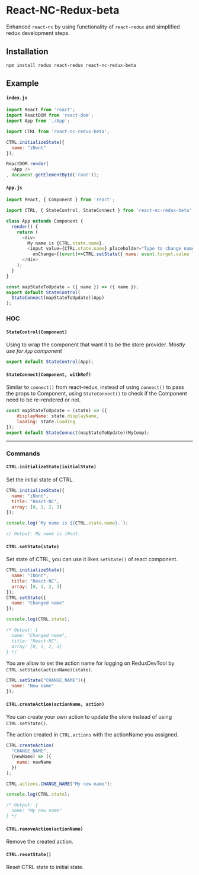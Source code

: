 # React-NC-Redux-beta

Enhanced `react-nc` by using functionality of `react-redux` and simplified redux development steps.

## Installation

```
npm install redux react-redux react-nc-redux-beta
```

## Example

#### `index.js`
```js
import React from 'react';
import ReactDOM from 'react-dom';
import App from './App';

import CTRL from 'react-nc-redux-beta';

CTRL.initializeState({
  name: "iNont"
});

ReactDOM.render(
  <App />
, document.getElementById('root'));
```

#### `App.js`
```js
import React, { Component } from 'react';

import CTRL, { StateControl, StateConnect } from 'react-nc-redux-beta';

class App extends Component {
  render() {
    return (
      <div>
        My name is {CTRL.state.name}.
        <input value={CTRL.state.name} placeholder="Type to change name"
          onChange={(event)=>CTRL.setState({ name: event.target.value })} />
      </div>
    );
  }
}

const mapStateToUpdate = ({ name }) => ({ name });
export default StateControl(
  StateConnect(mapStateToUpdate)(App)
);
```

### HOC

#### `StateControl(Component)`

Using to wrap the component that want it to be the store provider.
*Mostly use for `App` component*

```js
export default StateControl(App);
```

#### `StateConnect(Component, withRef)`

Similar to `connect()` from react-redux, instead of using `connect()` to pass the props to Component, using `StateConnect()` to check if the Component need to be re-rendered or not.

```js
const mapStateToUpdate = (state) => ({
    displayName: state.displayName,
    loading: state.loading
});
export default StateConnect(mapStateToUpdate)(MyComp);
```

---

### Commands

#### `CTRL.initializeState(initialState)`

Set the initial state of CTRL.

```js
CTRL.initializeState({
  name: "iNont",
  title: "React-NC",
  array: [0, 1, 2, 3]
});

console.log(`My name is ${CTRL.state.name}.`);

// Output: My name is iNont.
```

#### `CTRL.setState(state)`

Set state of CTRL, you can use it likes `setState()` of react component.

```js
CTRL.initializeState({
  name: "iNont",
  title: "React-NC",
  array: [0, 1, 2, 3]
});
CTRL.setState({
  name: "Changed name"
});

console.log(CTRL.state);

/* Output: {
  name: "Changed name",
  title: "React-NC",
  array: [0, 1, 2, 3]
} */
```

You are allow to set the action name for logging on ReduxDevTool by `CTRL.setState(actionName)(state)`.

```js
CTRL.setState("CHANGE_NAME")({
  name: "New name"
});
```

#### `CTRL.createAction(actionName, action)`

You can create your own action to update the store instead of using `CTRL.setState()`.

The action created in `CTRL.actions` with the actionName you assigned.

```js
CTRL.createAction(
  "CHANGE_NAME",
  (newName) => ({
    name: newName
  })
);

CTRL.actions.CHANGE_NAME("My new name");

console.log(CTRL.state);

/* Output: {
  name: "My new name"
} */
```

#### `CTRL.removeAction(actionName)`

Remove the created action.

#### `CTRL.resetState()`

Reset CTRL state to initial state.
